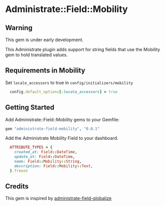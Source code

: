 # Administrate::Field::Mobility

## Warning
This gem is under early development.

This Administrate plugin adds support for string fields that use the Mobility gem to hold
translated values. 

Requirements in Mobility
----------------------

Set `locale_accessors` to true in `config/initializers/mobility`

```ruby
  config.default_options[:locale_accessors] = true
```

Getting Started
----------------------

Add Administrate::Field::Mobility gems to your Gemfile:

```ruby
gem "administrate-field-mobility", "0.0.1"
```

Add the Administrate Mobility Field to your dashboard.

```ruby
  ATTRIBUTE_TYPES = {
    created_at: Field::DateTime,
    update_at: Field::DateTime,
    name: Field::Mobility::String,
    description: Field::Mobility::Text,
  }.freeze
```

Credits
----------------------

This gem is inspired by [administrate-field-globalize](https://github.com/arkirchner/administrate-field-globalize)
